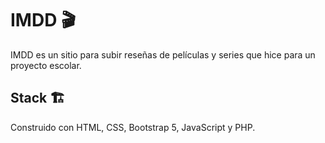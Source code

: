 # IMDD 🎬
IMDD es un sitio para subir reseñas de películas y series que hice para un proyecto escolar. 

## Stack 🏗️

Construido con HTML, CSS, Bootstrap 5, JavaScript y PHP.
